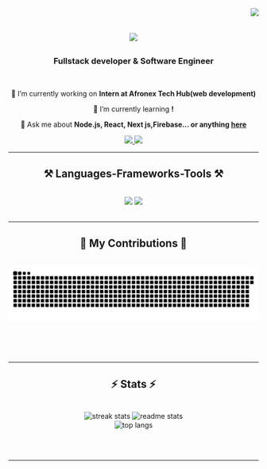 <img align="right" src="https://visitor-badge.laobi.icu/badge?page_id=asm2212.asm2212" />

<h1 align="center">
    <img src="https://readme-typing-svg.herokuapp.com/?font=Righteous&size=35&center=true&vCenter=true&width=500&height=70&duration=4000&lines=Hi+There!+👋;+I'm+Asmare+Admasu!;" />
</h1>

<h3 align="center"> Fullstack developer & Software Engineer</h3>

<br/>

<div align="center">
 
 🔭 I’m currently working on **Intern at Afronex Tech Hub(web development)**
 
 🌱 I’m currently learning **!**

💬 Ask me about **Node.js, React, Next js,Firebase... or anything [here](https://github.com/asm2212/asm2212/issues)**



 </div>
 
<div align="center"> 
  <a href="mailto:asmareadmasu0@gmail.com">
    <img src="https://img.shields.io/badge/Gmail-333333?style=for-the-badge&logo=gmail&logoColor=red" />
  </a>
<!--   <a href="https://linkedin.com/in/pedro-sales-muniz" target="_blank">
    <img src="https://img.shields.io/badge/LinkedIn-0077B5?style=for-the-badge&logo=linkedin&logoColor=white" target="_blank" />
  </a> -->
  <a href="https://asm2212.github.io" target="_blank">
     <img src="https://img.shields.io/badge/Portfolio-FF5722?style=for-the-badge&logo=todoist&logoColor=white" target="_blank" /> <!-- sqlite, safari, google-chrome are other good icon options -->
  </a>
</div>

 <hr/>
 
<h2 align="center">⚒️ Languages-Frameworks-Tools ⚒️</h2>
<br/>
<div align="center">
    <img src="https://skillicons.dev/icons?i=react,tailwind,html,css,vscode,github,figma,git,docker,sass,r" />
    <img src="https://skillicons.dev/icons?i=nodejs,python,javascript,typescript,express,firebase,mongodb,c++,java,nextjs,mysql" /><br>
</div>

<br/>
<hr/>

<div align="center">
  <h2>🐍 My Contributions 🐍</h2>
  <br>
  <img alt="snake eating my contributions" src="https://raw.githubusercontent.com/asm2212/asm2212/output/github-contribution-grid-snake.svg" />
  
  <br/><br/><br/>
</div>

<hr/>

<h2 align="center">⚡ Stats ⚡</h2>
<br>
<div align=center>
  <img width=390 src="https://github-readme-streak-stats-asm2212.vercel.app/?user=asm2212&count_private=true&theme=react&border_radius=10" alt="streak stats"/>
  <img width=390 src="https://github-readme-stats-asm2212.vercel.app/api?username=asm2212&count_private=true&show_icons=true&theme=react&rank_icon=github&border_radius=10" alt="readme stats" />
  <br/>
  <img width=325 align="center" src="https://github-readme-stats-asm2212.vercel.app/api/top-langs/?username=asm2212&hide=HTML&langs_count=8&layout=compact&theme=react&border_radius=10&size_weight=0.5&count_weight=0.5&exclude_repo=github-readme-stats" alt="top langs" />
</div>

<br/><br/>

<hr/>

<br/>


<br/>
